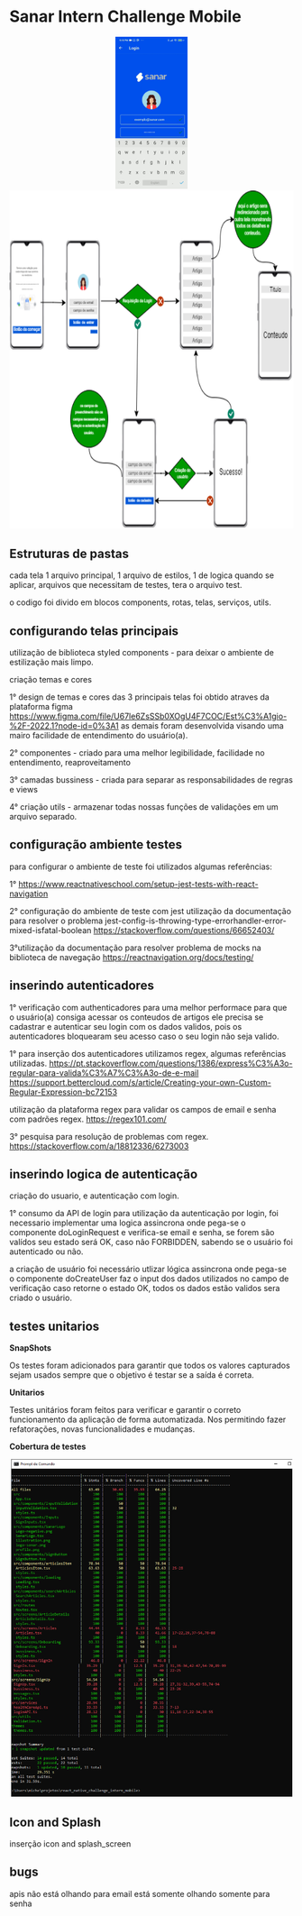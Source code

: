 # Sanar Intern Challenge Mobile

<div align="center">
  <img src="tela1.gif" width="128"/>
</div>

<div align="center">
  <img src="sanar_app_diagram.png" alt="Diagrama do Aplicativo" height="599" width="599"/>
</div>

## Estruturas de pastas

cada tela 1 arquivo principal, 1 arquivo de estilos, 1 de logica quando se aplicar,
arquivos que necessitam de testes, tera o arquivo test.

o codigo foi divido em blocos components, rotas, telas, serviços, utils.

## configurando telas principais

utilização de biblioteca styled components - para deixar o ambiente de estilização mais limpo.

criação temas e cores

1° design de temas e cores das 3 principais telas foi obtido atraves da plataforma figma 
https://www.figma.com/file/U67le6ZsSSb0XOgU4F7COC/Est%C3%A1gio-%2F-2022.1?node-id=0%3A1
as demais foram desenvolvida visando uma mairo facilidade de entendimento do usuário(a).

2° componentes - criado para uma melhor legibilidade, facilidade no entendimento, reaproveitamento

3° camadas bussiness - criada para separar as responsabilidades de regras e views

4° criação utils - armazenar todas nossas funções de validações em um arquivo separado.

## configuração ambiente testes

para configurar o ambiente de teste
foi utilizados algumas referências:

1° https://www.reactnativeschool.com/setup-jest-tests-with-react-navigation

2° configuração do ambiente de teste com jest
utilização da documentação para resolver o problema jest-config-is-throwing-type-errorhandler-error-mixed-isfatal-boolean
https://stackoverflow.com/questions/66652403/

3°utilização da documentação para resolver problema de mocks na biblioteca de navegação
https://reactnavigation.org/docs/testing/

## inserindo autenticadores

1° verificação com authenticadores para uma melhor performace
para que o usuário(a) consiga acessar os conteudos de artigos ele precisa se cadastrar e autenticar seu login com os dados validos, pois os autenticadores bloquearam seu acesso caso o seu login não seja valido.

1° para inserção dos autenticadores utilizamos regex,
algumas referências utilizadas.
https://pt.stackoverflow.com/questions/1386/express%C3%A3o-regular-para-valida%C3%A7%C3%A3o-de-e-mail
https://support.bettercloud.com/s/article/Creating-your-own-Custom-Regular-Expression-bc72153

utilização da plataforma regex para validar os campos de email e senha com padrões regex.
https://regex101.com/

3° pesquisa para resolução de problemas com regex.
https://stackoverflow.com/a/18812336/6273003

## inserindo logica de autenticação

criação do usuario, e autenticação com login.

1° consumo da API de login
para utilização da autenticação por login, foi necessario implementar uma logica assincrona onde pega-se o componente doLoginRequest e verifica-se email e senha, se forem são valídos seu estado será OK, caso não FORBIDDEN, sabendo se o usuário foi autenticado ou não.

a criação de usuário foi necessário utlizar lógica assincrona onde pega-se o componente doCreateUser faz o input dos dados utilizados no campo de verificação caso retorne o estado OK, todos os dados estão validos sera criado o usuário.

## testes unitarios 

**SnapShots**

Os testes foram adicionados para garantir que todos os valores capturados sejam usados sempre que o objetivo é testar se a saída é correta.

**Unitarios**

Testes unitários foram feitos para verificar e garantir o correto funcionamento da aplicação de forma automatizada. Nos permitindo fazer refatorações, novas funcionalidades e mudanças.

**Cobertura de testes**

<div align="center">
  <img src="test_coverage.png" alt="Coverage test" height="599" width="499"/>
</div>


## Icon and Splash
inserção icon and splash_screen

## bugs
apis não está olhando para email está somente olhando somente para senha